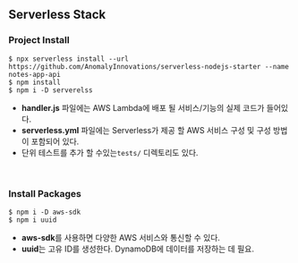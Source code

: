 ## Serverless Stack 

### Project Install

```
$ npx serverless install --url https://github.com/AnomalyInnovations/serverless-nodejs-starter --name notes-app-api
$ npm install
$ npm i -D serverelss
```

- **handler.js** 파일에는 AWS Lambda에 배포 될 서비스/기능의 실제 코드가 들어있다.
- **serverless.yml** 파일에는 Serverless가 제공 할 AWS 서비스 구성 및 구성 방법이 포함되어 있다.
- 단위 테스트를 추가 할 수있는`tests/` 디렉토리도 있다.

<br>

### Install Packages

```
$ npm i -D aws-sdk
$ npm i uuid
```

- **aws-sdk**를 사용하면 다양한 AWS 서비스와 통신할 수 있다.
- **uuid**는 고유 ID를 생성한다. DynamoDB에 데이터를 저장하는 데 필요.